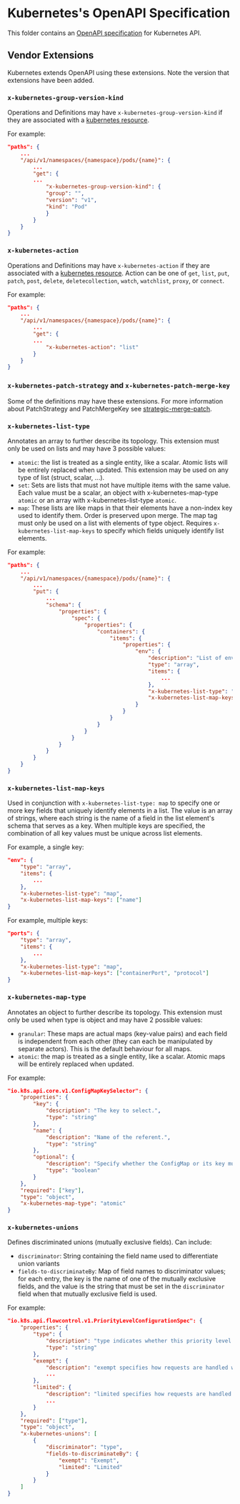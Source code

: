 # Kubernetes's OpenAPI Specification

This folder contains an [OpenAPI specification](https://github.com/OAI/OpenAPI-Specification) for Kubernetes API.

## Vendor Extensions

Kubernetes extends OpenAPI using these extensions. Note the version that
extensions have been added.

### `x-kubernetes-group-version-kind`

Operations and Definitions may have `x-kubernetes-group-version-kind` if they
are associated with a [kubernetes resource](https://git.k8s.io/community/contributors/devel/sig-architecture/api-conventions.md#resources).


For example:

``` json
"paths": {
    ...
    "/api/v1/namespaces/{namespace}/pods/{name}": {
        ...
        "get": {
        ...
            "x-kubernetes-group-version-kind": {
            "group": "",
            "version": "v1",
            "kind": "Pod"
            }
        }
    }
}
```

### `x-kubernetes-action`

Operations and Definitions may have `x-kubernetes-action` if they
are associated with a [kubernetes resource](https://git.k8s.io/community/contributors/devel/sig-architecture/api-conventions.md#resources).
Action can be one of `get`, `list`, `put`, `patch`, `post`, `delete`, `deletecollection`, `watch`, `watchlist`, `proxy`, or `connect`.


For example:

``` json
"paths": {
    ...
    "/api/v1/namespaces/{namespace}/pods/{name}": {
        ...
        "get": {
        ...
            "x-kubernetes-action": "list"
        }
    }
}
```

### `x-kubernetes-patch-strategy` and `x-kubernetes-patch-merge-key`

Some of the definitions may have these extensions. For more information about PatchStrategy and PatchMergeKey see
[strategic-merge-patch](https://git.k8s.io/community/contributors/devel/sig-api-machinery/strategic-merge-patch.md).

### `x-kubernetes-list-type`

Annotates an array to further describe its topology. This extension must only be used on lists and may have 3 possible values:

- `atomic`: the list is treated as a single entity, like a scalar. Atomic lists will be entirely replaced when updated. This extension may be used on any type of list (struct, scalar, ...).
- `set`: Sets are lists that must not have multiple items with the same value. Each value must be a scalar, an object with x-kubernetes-map-type `atomic` or an array with x-kubernetes-list-type `atomic`.
- `map`: These lists are like maps in that their elements have a non-index key used to identify them. Order is preserved upon merge. The map tag must only be used on a list with elements of type object. Requires `x-kubernetes-list-map-keys` to specify which fields uniquely identify list elements.

For example:

``` json
"paths": {
    ...
    "/api/v1/namespaces/{namespace}/pods/{name}": {
        ...
        "put": {
            ...
            "schema": {
                "properties": {
                    "spec": {
                        "properties": {
                            "containers": {
                                "items": {
                                    "properties": {
                                        "env": {
                                            "description": "List of environment variables to set in the container.",
                                            "type": "array",
                                            "items": {
                                                ...
                                            },
                                            "x-kubernetes-list-type": "map",
                                            "x-kubernetes-list-map-keys": ["name"]
                                        }
                                    }
                                }
                            }
                        }
                    }
                }
            }
        }
    }
}
```

### `x-kubernetes-list-map-keys`

Used in conjunction with `x-kubernetes-list-type: map` to specify one or more key fields that uniquely identify elements in a list. The value is an array of strings, where each string is the name of a field in the list element's schema that serves as a key. When multiple keys are specified, the combination of all key values must be unique across list elements.

For example, a single key:

``` json
"env": {
    "type": "array",
    "items": {
        ...
    },
    "x-kubernetes-list-type": "map",
    "x-kubernetes-list-map-keys": ["name"]
}
```

For example, multiple keys:

``` json
"ports": {
    "type": "array",
    "items": {
        ...
    },
    "x-kubernetes-list-type": "map",
    "x-kubernetes-list-map-keys": ["containerPort", "protocol"]
}
```

### `x-kubernetes-map-type`

Annotates an object to further describe its topology. This extension must only be used when type is object and may have 2 possible values:

- `granular`: These maps are actual maps (key-value pairs) and each field is independent from each other (they can each be manipulated by separate actors). This is the default behaviour for all maps.
- `atomic`: the map is treated as a single entity, like a scalar. Atomic maps will be entirely replaced when updated.

For example:

``` json
"io.k8s.api.core.v1.ConfigMapKeySelector": {
    "properties": {
        "key": {
            "description": "The key to select.",
            "type": "string"
        },
        "name": {
            "description": "Name of the referent.",
            "type": "string"
        },
        "optional": {
            "description": "Specify whether the ConfigMap or its key must be defined",
            "type": "boolean"
        }
    },
    "required": ["key"],
    "type": "object",
    "x-kubernetes-map-type": "atomic"
}
```

### `x-kubernetes-unions`

Defines discriminated unions (mutually exclusive fields). Can include:

- `discriminator`: String containing the field name used to differentiate union variants
- `fields-to-discriminateBy`: Map of field names to discriminator values; for each entry, the key is the name of one of the mutually exclusive fields, and the value is the string that must be set in the `discriminator` field when that mutually exclusive field is used.

For example:

``` json
"io.k8s.api.flowcontrol.v1.PriorityLevelConfigurationSpec": {
    "properties": {
        "type": {
            "description": "type indicates whether this priority level is 'Exempt' or 'Limited'",
            "type": "string"
        },
        "exempt": {
            "description": "exempt specifies how requests are handled when type is 'Exempt'",
            ...
        },
        "limited": {
            "description": "limited specifies how requests are handled when type is 'Limited'",
            ...
        }
    },
    "required": ["type"],
    "type": "object",
    "x-kubernetes-unions": [
        {
            "discriminator": "type",
            "fields-to-discriminateBy": {
                "exempt": "Exempt",
                "limited": "Limited"
            }
        }
    ]
}
```
